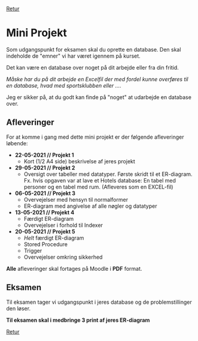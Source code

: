 [Retur](README.md)

# Mini Projekt

Som udgangspunkt for eksamen skal du oprette en database.
Den skal indeholde de "emner" vi har været igennem på kurset.

Det kan være en database over noget på dit arbejde eller fra din fritid.

*Måske har du på dit arbejde en Excelfil der med fordel kunne overføres til en database, hvad med sportsklubben eller ....*

Jeg er sikker på, at du godt kan finde på "noget" at udarbejde en database over.

## Afleveringer
For at komme i gang med dette mini projekt er der følgende afleveringer løbende:

- **22-05-2021 // Projekt 1**
	+ Kort (1/2 A4 side) beskrivelse af jeres projekt
- **29-05-2021 // Projekt 2**
	+ Oversigt over tabeller med datatyper. Første skridt til et ER-diagram. 
	Fx. hvis opgaven var at lave et Hotels database: En tabel med personer og en tabel med rum. 
	(Afleveres som en EXCEL-fil)
- **06-05-2021 // Projekt 3**
	+ Overvejelser med hensyn til normalformer
	+ ER-diagram med angivelse af alle nøgler og datatyper
- **13-05-2021 // Projekt 4**
	+ Færdigt ER-diagram
	+ Overvejelser i forhold til Indexer
- **20-05-2021 // Projekt 5**
	+ *Helt* færdigt ER-diagram
	+ Stored Procedure
	+ Trigger
	+ Overvejelser omkring sikkerhed
	
**Alle** afleveringer skal fortages på Moodle i **PDF** format.


## Eksamen
Til eksamen tager vi udgangspunkt i jeres database og de problemstillinger den løser.

**Til eksamen skal i medbringe 3 print af jeres ER-diagram**

[Retur](README.md)

